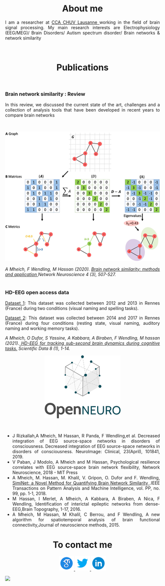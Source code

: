  <div class="column">

<h1  align="center">About me</h1>

<div  align="justify">
 <p> I am a researcher at <a href="https://www.chuv.ch/fr/fiches-psy/centre-cantonal-autisme"> CCA CHUV Lausanne </a> working in the field of brain signal processing. My main research interests are Electrophysiology (EEG/MEG)/ Brain Disorders/ Autism spectrum disorder/ Brain networks & network similarity </p>
  </div>
<br>
 
 
  <h1  align="center">Publications</h1> <br>
 <div align="justify">
   <h3> Brain network similarity : Review </h3>
  <p>
   In this review, we  discussed the current state of the art, challenges and a collection of analysis tools that have been developed in recent years to compare brain networks
   </p> <br>
  <p align="center">
  <img src=" Graphs.png" />
  </p>
  <i> A Mheich, F Wendling, M Hassan (2020).</i> <i> <a href="https://direct.mit.edu/netn/article/4/3/507/95827/Brain-network-similarity-methods-and-applications"> Brain network similarity: methods and application </a> Network Neuroscience 4 (3), 507-527.</i>
  
  </div>
 <br>
 <div align="justify">
  <h3> HD-EEG open access data </h3>
  <p><a href="https://openneuro.org/datasets/ds003420/versions/1.0.2"> Dataset 1</a>: This dataset was collected between 2012 and 2013 in Rennes (France) during two conditions (visual naming and spelling tasks).  </p>
  <p><a href="https://openneuro.org/datasets/ds003421/versions/1.0.2"> Dataset 2</a>: This dataset was collected between 2014 and 2017 in Rennes (France) during four conditions (resting state, visual naming, auditory naming and working memory tasks).
  </p>
   
  <i> A Mheich, O Dufor, S Yassine, A Kabbara, A Biraben, F Wendling, M hassan (2021).<a href="https://www.nature.com/articles/s41597-021-00821-1"> HD-EEG for tracking sub-second brain dynamics during cognitive tasks.</a> Scientific Data 8 (1), 1-14.
</i>
  <p align="center">
  <img src=" OpenNeuro.png" />
  </p>
   </div>
 
 <br>
  <div  align="justify">

  <ul>

   <li> J Rizkallah,A Mheich, M Hassan, R Panda, F Wendling,et al. Decreased integration of EEG source-space networks in disorders of consciousness. Decreased integration of EEG source-space networks in disorders of consciousness. NeuroImage: Clinical, 23(April), 101841, 2019.
    </li>
   
<li> V Paban, J Modolo, A Mheich and M Hassan, Psychological resilience correlates with EEG source-space brain network flexibility, Network Neuroscience, 2018 - MIT Press 
   </li>
<li> A Mheich, M. Hassan, M. Khalil, V. Gripon, O. Dufor and F. Wendling, <a href="https://ieeexplore.ieee.org/abstract/document/8030083?casa_token=DD4hFjBOsB4AAAAA:ywDOZ5pfYiaOp0IRJbRqhhmzGouCN1hmu2gKYGSmGjjB3AWvapQu8SIiuc3TjCyMgfkz8-E6OeZ8"> SimiNet: a Novel Method for Quantifying Brain Network Similarity </a>.IEEE Transactions on Pattern Analysis and Machine Intelligence, vol. PP, no. 99, pp. 1-1, 2018.
    </li>
   <li>
M Hassan, I Merlet, A Mheich, A Kabbara, A Biraben, A Nica, F Wendling, Identification of interictal epileptic networks from dense-EEG,Brain Topography, 1-17, 2016.
    </li>
   <li>
A Mheich, M Hassan, M Khalil, C Berrou, and F Wendling, A new algorithm for spatiotemporal analysis of brain functional connectivity,Journal of neuroscience methods, 2015.
    </li>
  </ul>
</div>
<h1  align="center">To contact me</h1>
 
  <div  align="center">
   <figure>
    <a href="https://scholar.google.fr/citations?user=Hdv9uGoAAAAJ&hl=fr&oi=ao">
  <img src="icons8-google-scholar-48.png" alt="scholar google" />
    </a>
     <a href="https://twitter.com/AhmadMheish">
  <img src=" icons8-twitter-48.png" alt="twitter" />
    </a>
     <a href="https://www.linkedin.com/in/ahmad-mheich-76583062/">
  <img src=" icons8-linkedin-circled-48.png" alt="LinkedIn" />
    </a>
</figure>

  </div>
  </div>
<div>
 <img src="https://hits.seeyoufarm.com/api/count/incr/badge.svg?url=https%3A%2F%2Fgithub.com%2Famheich%2Famheich.github.io&count_bg=%2379C83D&title_bg=%23555555&icon=&icon_color=%23E7E7E7&title=visitor&edge_flat=false"/>
 </div>
